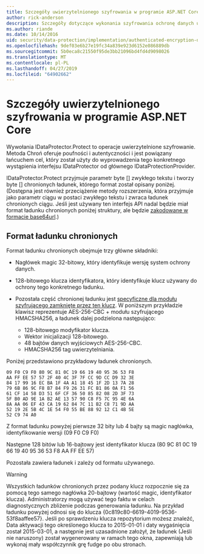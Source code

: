 ```yaml
---
title: Szczegóły uwierzytelnionego szyfrowania w programie ASP.NET Core
author: rick-anderson
description: Szczegóły dotyczące wykonania szyfrowania ochronę danych usługi ASP.NET Core uwierzytelniony.
ms.author: riande
ms.date: 10/14/2016
uid: security/data-protection/implementation/authenticated-encryption-details
ms.openlocfilehash: 9def03e6b27e19fc34a839e923d6152e086889db
ms.sourcegitcommit: 5b0eca8c21550f95de3bb21096bd4fd4d9098026
ms.translationtype: MT
ms.contentlocale: pl-PL
ms.lasthandoff: 04/27/2019
ms.locfileid: "64902662"
---
```

# <a name="authenticated-encryption-details-in-aspnet-core"></a>Szczegóły uwierzytelnionego szyfrowania w programie ASP.NET Core

<a name="data-protection-implementation-authenticated-encryption-details"></a>

Wywołania IDataProtector.Protect to operacje uwierzytelnione szyfrowanie. Metoda Chroń oferuje poufności i autentyczności i jest powiązany łańcuchem cel, który został użyty do wyprowadzenia tego konkretnego wystąpienia interfejsu IDataProtector od głównego IDataProtectionProvider.

IDataProtector.Protect przyjmuje parametr byte [] zwykłego tekstu i tworzy byte [] chronionych ładunek, którego format został opisany poniżej. (Dostępna jest również przeciążenie metody rozszerzenia, która przyjmuje jako parametr ciągu w postaci zwykłego tekstu i zwraca ładunek chronionych ciągu. Jeśli jest używany ten interfejs API nadal będzie miał format ładunku chronionych poniżej struktury, ale będzie [zakodowane w formacie base64url](https://tools.ietf.org/html/rfc4648#section-5).)

## <a name="protected-payload-format"></a>Format ładunku chronionych

Format ładunku chronionych obejmuje trzy główne składniki:

* Nagłówek magic 32-bitowy, który identyfikuje wersję system ochrony danych.

* 128-bitowego klucza identyfikatora, który identyfikuje klucz używany do ochrony tego konkretnego ładunku.

* Pozostała część chronionej ładunku jest [specyficzne dla modułu szyfrującego zamknięte przez ten klucz](xref:security/data-protection/implementation/subkeyderivation#data-protection-implementation-subkey-derivation). W poniższym przykładzie klawisz reprezentuje AES-256-CBC + modułu szyfrującego HMACSHA256, a ładunek dalej podzielona następująco:
  * 128-bitowego modyfikator klucza.
  * Wektor inicjalizacji 128-bitowego.
  * 48 bajtów danych wyjściowych AES-256-CBC.
  * HMACSHA256 tag uwierzytelniania.

Poniżej przedstawiono przykładowy ładunek chronionych.

```
09 F0 C9 F0 80 9C 81 0C 19 66 19 40 95 36 53 F8
AA FF EE 57 57 2F 40 4C 3F 7F CC 9D CC D9 32 3E
84 17 99 16 EC BA 1F 4A A1 18 45 1F 2D 13 7A 28
79 6B 86 9C F8 B7 84 F9 26 31 FC B1 86 0A F1 56
61 CF 14 58 D3 51 6F CF 36 50 85 82 08 2D 3F 73
5F B0 AD 9E 1A B2 AE 13 57 90 C8 F5 7C 95 4E 6A
8A AA 06 EF 43 CA 19 62 84 7C 11 B2 C8 71 9D AA
52 19 2E 5B 4C 1E 54 F0 55 BE 88 92 12 C1 4B 5E
52 C9 74 A0
```

Z format ładunku powyżej pierwsze 32 bity lub 4 bajty są magic nagłówka, identyfikowanie wersji (09 F0 C9 F0)

Następne 128 bitów lub 16-bajtowy jest identyfikator klucza (80 9C 81 0C 19 66 19 40 95 36 53 F8 AA FF EE 57)

Pozostała zawiera ładunek i zależy od formatu używanego.

> [!WARNING]
> Wszystkich ładunków chronionych przez podany klucz rozpocznie się za pomocą tego samego nagłówka 20-bajtowy (wartość magic, identyfikator klucza). Administratorzy mogą używać tego faktu w celach diagnostycznych zbliżenie podczas generowania ładunku. Na przykład ładunku powyżej odnosi się do klucza {0c819c80-6619-4019-9536-53f8aaffee57}. Jeśli po sprawdzeniu klucza repozytorium możesz znaleźć, Data aktywacji tego określonego klucza to 2015-01-01 i daty wygaśnięcia został 2015-03-01, a następnie jest uzasadnione założył, że ładunek (Jeśli nie naruszony) został wygenerowany w ramach tego okna, zapewniają lub wykonaj mały współczynnik grę fudge po obu stronach.
